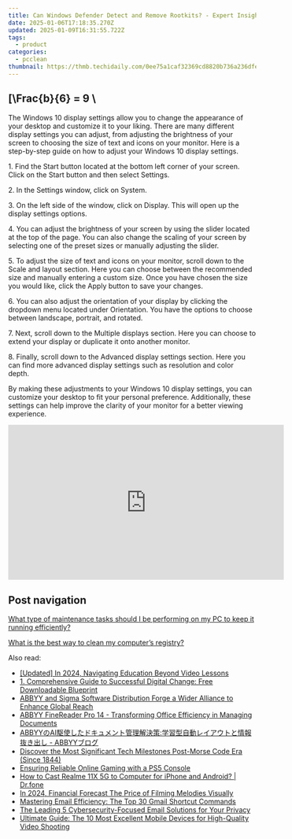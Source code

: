 ```yaml
---
title: Can Windows Defender Detect and Remove Rootkits? - Expert Insights From YL Computing
date: 2025-01-06T17:18:35.270Z
updated: 2025-01-09T16:31:55.722Z
tags:
  - product
categories:
  - pcclean
thumbnail: https://thmb.techidaily.com/0ee75a1caf32369cd8820b736a236dfed0354f2e5d90ffefd2a92d695eb153e0.jpg
---
```


## \[\Frac{b}{6} = 9 \

The Windows 10 display settings allow you to change the appearance of your desktop and customize it to your liking. There are many different display settings you can adjust, from adjusting the brightness of your screen to choosing the size of text and icons on your monitor. Here is a step-by-step guide on how to adjust your Windows 10 display settings. 

1\. Find the Start button located at the bottom left corner of your screen. Click on the Start button and then select Settings.

2\. In the Settings window, click on System.

3\. On the left side of the window, click on Display. This will open up the display settings options. 

4\. You can adjust the brightness of your screen by using the slider located at the top of the page. You can also change the scaling of your screen by selecting one of the preset sizes or manually adjusting the slider.

5\. To adjust the size of text and icons on your monitor, scroll down to the Scale and layout section. Here you can choose between the recommended size and manually entering a custom size. Once you have chosen the size you would like, click the Apply button to save your changes.

6\. You can also adjust the orientation of your display by clicking the dropdown menu located under Orientation. You have the options to choose between landscape, portrait, and rotated.

7\. Next, scroll down to the Multiple displays section. Here you can choose to extend your display or duplicate it onto another monitor.

8\. Finally, scroll down to the Advanced display settings section. Here you can find more advanced display settings such as resolution and color depth. 

By making these adjustments to your Windows 10 display settings, you can customize your desktop to fit your personal preference. Additionally, these settings can help improve the clarity of your monitor for a better viewing experience.

<!-- affiliate ads begin -->
<iframe width="560" height="315" src="https://www.youtube.com/embed/E1ax-vnGdeo?si=bgTkOhOEwDTlRQE3" title="YouTube video player" frameborder="0" allow="accelerometer; autoplay; clipboard-write; encrypted-media; gyroscope; picture-in-picture; web-share" referrerpolicy="strict-origin-when-cross-origin" allowfullscreen></iframe>
<!-- affiliate ads end -->

## Post navigation

[What type of maintenance tasks should I be performing on my PC to keep it running efficiently?](https://tools.techidaily.com/pcclean/products/)

[What is the best way to clean my computer’s registry?](https://tools.techidaily.com/pcclean/products/)

<ins class="adsbygoogle"
     style="display:block"
     data-ad-format="autorelaxed"
     data-ad-client="ca-pub-7571918770474297"
     data-ad-slot="1223367746"></ins>

<ins class="adsbygoogle"
     style="display:block"
     data-ad-client="ca-pub-7571918770474297"
     data-ad-slot="8358498916"
     data-ad-format="auto"
     data-full-width-responsive="true"></ins>

<span class="atpl-alsoreadstyle">Also read:</span>
<div><ul>
<li><a href="https://fox-info.techidaily.com/updated-in-2024-navigating-education-beyond-video-lessons/"><u>[Updated] In 2024, Navigating Education Beyond Video Lessons</u></a></li>
<li><a href="https://discover-best.techidaily.com/1-comprehensive-guide-to-successful-digital-change-free-downloadable-blueprint/"><u>1. Comprehensive Guide to Successful Digital Change: Free Downloadable Blueprint</u></a></li>
<li><a href="https://discover-best.techidaily.com/abbyy-and-sigma-software-distribution-forge-a-wider-alliance-to-enhance-global-reach/"><u>ABBYY and Sigma Software Distribution Forge a Wider Alliance to Enhance Global Reach</u></a></li>
<li><a href="https://discover-best.techidaily.com/abbyy-finereader-pro-14-transforming-office-efficiency-in-managing-documents/"><u>ABBYY FineReader Pro 14 - Transforming Office Efficiency in Managing Documents</u></a></li>
<li><a href="https://discover-best.techidaily.com/abbyyai-abbyy/"><u>ABBYYのAI駆使したドキュメント管理解決策:学習型自動レイアウトと情報抜き出し - ABBYYブログ</u></a></li>
<li><a href="https://techtrends.techidaily.com/discover-the-most-significant-tech-milestones-post-morse-code-era-since-1844/"><u>Discover the Most Significant Tech Milestones Post-Morse Code Era (Since 1844)</u></a></li>
<li><a href="https://games-able.techidaily.com/ensuring-reliable-online-gaming-with-a-ps5-console/"><u>Ensuring Reliable Online Gaming with a PS5 Console</u></a></li>
<li><a href="https://screen-mirror.techidaily.com/how-to-cast-realme-11x-5g-to-computer-for-iphone-and-android-drfone-by-drfone-android/"><u>How to Cast Realme 11X 5G to Computer for iPhone and Android? | Dr.fone</u></a></li>
<li><a href="https://some-techniques.techidaily.com/in-2024-financial-forecast-the-price-of-filming-melodies-visually/"><u>In 2024, Financial Forecast The Price of Filming Melodies Visually</u></a></li>
<li><a href="https://tech-renaissance.techidaily.com/mastering-email-efficiency-the-top-30-gmail-shortcut-commands/"><u>Mastering Email Efficiency: The Top 30 Gmail Shortcut Commands</u></a></li>
<li><a href="https://techno-recovery.techidaily.com/the-leading-5-cybersecurity-focused-email-solutions-for-your-privacy/"><u>The Leading 5 Cybersecurity-Focused Email Solutions for Your Privacy</u></a></li>
<li><a href="https://tech-savvy.techidaily.com/ultimate-guide-the-10-most-excellent-mobile-devices-for-high-quality-video-shooting/"><u>Ultimate Guide: The 10 Most Excellent Mobile Devices for High-Quality Video Shooting</u></a></li>
</ul></div>

